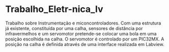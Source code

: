 # Trabalho_Eletr-nica_Iv
Trabalho sobre Instrumentação e miconcontroladores.
Com uma estrutura já existente, constituída por uma calha, sensores de distância por infravermelhos e um servomotor pretende-se colocar uma bola em uma posição escolhida na calha.
O servomotor é controlado por um PIC32MX. A posição na calha é definida através de uma interface realizada em Labview. 

